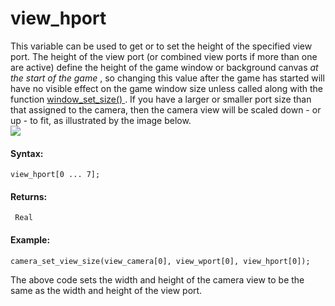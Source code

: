 # view_hport

This variable can be used to get or to set the height of the specified
view port. The height of the view port (or combined view ports if more
than one are active) define the height of the game window or background
canvas *at the start of the game* , so changing this value after the
game has started will have no visible effect on the game window size
unless called along with the function [ window_set_size()
](../The_Game_Window/window_set_size) . If you have a larger or
smaller port size than that assigned to the camera, then the camera view
will be scaled down - or up - to fit, as illustrated by the image
below.  
![](https://gms.magecorn.com/Manual/assets/Images/Scripting_Reference/GML/Reference/Cameras_Display/View_wh.png)  

#### Syntax:

``` gml
view_hport[0 ... 7];
```

#### Returns:

``` gml
 Real
```

#### Example:

``` gml
camera_set_view_size(view_camera[0], view_wport[0], view_hport[0]);
```

The above code sets the width and height of the camera view to be the
same as the width and height of the view port.
